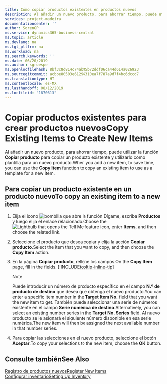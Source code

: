 ```yaml
---
title: Cómo copiar productos existentes en productos nuevos
description: Al añadir un nuevo producto, para ahorrar tiempo, puede utilizar la función Copiar producto para copiar un producto existente y utilizarlo como plantilla para un nuevo producto.
services: project-madeira
documentationcenter: ''
author: SorenGP
ms.service: dynamics365-business-central
ms.topic: article
ms.devlang: na
ms.tgt_pltfrm: na
ms.workload: na
ms.search.keywords: ''
ms.date: 06/20/2019
ms.author: sgroespe
ms.openlocfilehash: 8bf3c8d814c74ab85b72ddf06ca44d614a026923
ms.sourcegitcommit: acbbe80503e61296310ea7f787a9d7f4bc6dccd7
ms.translationtype: HT
ms.contentlocale: es-MX
ms.lasthandoff: 08/12/2019
ms.locfileid: "1870613"
---
```

# <a name="copy-existing-items-to-create-new-items"></a><span data-ttu-id="39168-103">Copiar productos existentes para crear productos nuevos</span><span class="sxs-lookup"><span data-stu-id="39168-103">Copy Existing Items to Create New Items</span></span>
<span data-ttu-id="39168-104">Al añadir un nuevo producto, para ahorrar tiempo, puede utilizar la función **Copiar producto** para copiar un producto existente y utilizarlo como plantilla para un nuevo producto.</span><span class="sxs-lookup"><span data-stu-id="39168-104">When you add a new item, to save time, you can use the **Copy Item** function to copy an existing item to use as a template for a new item.</span></span>  

## <a name="to-copy-an-existing-item-to-a-new-item"></a><span data-ttu-id="39168-105">Para copiar un producto existente en un producto nuevo</span><span class="sxs-lookup"><span data-stu-id="39168-105">To copy an existing item to a new item</span></span>  
1. <span data-ttu-id="39168-106">Elija el icono ![bombilla que abre la función Dígame](media/ui-search/search_small.png "Dígame que desea hacer"), escriba **Productos** y luego elija el enlace relacionado.</span><span class="sxs-lookup"><span data-stu-id="39168-106">Choose the ![Lightbulb that opens the Tell Me feature](media/ui-search/search_small.png "Tell me what you want to do") icon, enter **Items**, and then choose the related link.</span></span>  
2. <span data-ttu-id="39168-107">Seleccione el producto que desea copiar y elija la acción **Copiar producto**.</span><span class="sxs-lookup"><span data-stu-id="39168-107">Select the item that you want to copy, and then choose the **Copy Item** action.</span></span>  
3. <span data-ttu-id="39168-108">En la página **Copiar producto**, rellene los campos.</span><span class="sxs-lookup"><span data-stu-id="39168-108">On the **Copy Item** page, fill in the fields.</span></span> [!INCLUDE[tooltip-inline-tip](includes/tooltip-inline-tip_md.md)]

    > [!NOTE]  
    > <span data-ttu-id="39168-109">Puede introducir un número de producto específico en el campo **N.º de producto de destino** que desea que obtenga el nuevo producto.</span><span class="sxs-lookup"><span data-stu-id="39168-109">You can enter a specific item number in the **Target Item No.** field that you want the new item to get.</span></span> <span data-ttu-id="39168-110">También puede seleccionar una serie de números existente en el campo **Serie numérica de destino**.</span><span class="sxs-lookup"><span data-stu-id="39168-110">Alternatively, you can select an existing number series in the **Target No. Series** field.</span></span> <span data-ttu-id="39168-111">Al nuevo producto se le asignará el siguiente número disponible en esa serie numérica.</span><span class="sxs-lookup"><span data-stu-id="39168-111">The new item will then be assigned the next available number in that number series.</span></span>  

5. <span data-ttu-id="39168-112">Para copiar las selecciones en el nuevo producto, seleccione el botón **Aceptar**.</span><span class="sxs-lookup"><span data-stu-id="39168-112">To copy your selections to the new item, choose the **OK** button.</span></span>  

## <a name="see-also"></a><span data-ttu-id="39168-113">Consulte también</span><span class="sxs-lookup"><span data-stu-id="39168-113">See Also</span></span>  
[<span data-ttu-id="39168-114">Registro de productos nuevos</span><span class="sxs-lookup"><span data-stu-id="39168-114">Register New Items</span></span>](inventory-how-register-new-items.md)  
[<span data-ttu-id="39168-115">Configurar inventario</span><span class="sxs-lookup"><span data-stu-id="39168-115">Setting Up Inventory</span></span>](inventory-setup-inventory.md)
